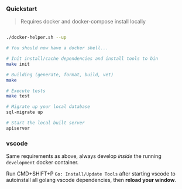 ### Quickstart

> Requires docker and docker-compose install locally

```bash

./docker-helper.sh --up

# You should now have a docker shell...

# Init install/cache dependencies and install tools to bin
make init

# Building (generate, format, build, vet)
make

# Execute tests
make test

# Migrate up your local database
sql-migrate up

# Start the local built server
apiserver

```

### vscode

Same requirements as above, always develop *inside* the running `development` docker container. 

Run CMD+SHIFT+P `Go: Install/Update Tools` after starting vscode to autoinstall all golang vscode dependencies, then **reload your window**.